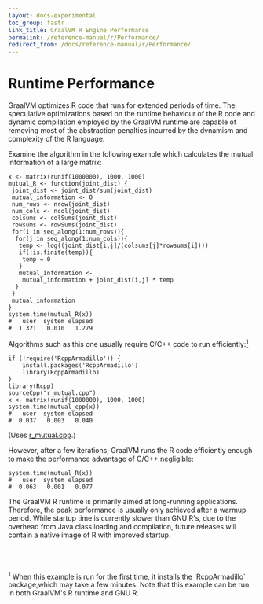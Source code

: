 ```yaml
---
layout: docs-experimental
toc_group: fastr
link_title: GraalVM R Engine Performance
permalink: /reference-manual/r/Performance/
redirect_from: /docs/reference-manual/r/Performance/
---
```

# Runtime Performance

GraalVM optimizes R code that runs for extended periods of time.
The speculative optimizations based on the runtime behaviour of the R code and dynamic compilation employed by the GraalVM runtime are capable of removing most of the abstraction penalties incurred by the dynamism and complexity of the R language.

Examine the algorithm in the following example which calculates the mutual information of a large matrix:
```shell
x <- matrix(runif(1000000), 1000, 1000)
mutual_R <- function(joint_dist) {
 joint_dist <- joint_dist/sum(joint_dist)
 mutual_information <- 0
 num_rows <- nrow(joint_dist)
 num_cols <- ncol(joint_dist)
 colsums <- colSums(joint_dist)
 rowsums <- rowSums(joint_dist)
 for(i in seq_along(1:num_rows)){
  for(j in seq_along(1:num_cols)){
   temp <- log((joint_dist[i,j]/(colsums[j]*rowsums[i])))
   if(!is.finite(temp)){
    temp = 0
   }
   mutual_information <-
    mutual_information + joint_dist[i,j] * temp
  }
 }
 mutual_information
}
system.time(mutual_R(x))
#   user  system elapsed
#  1.321   0.010   1.279
```

Algorithms such as this one usually require C/C++ code to run efficiently:<a href="#note-1"><sup>1</sup></a>
```shell
if (!require('RcppArmadillo')) {
    install.packages('RcppArmadillo')
    library(RcppArmadillo)
}
library(Rcpp)
sourceCpp("r_mutual.cpp")
x <- matrix(runif(1000000), 1000, 1000)
system.time(mutual_cpp(x))
#   user  system elapsed
#  0.037   0.003   0.040
```
(Uses [r_mutual.cpp](http://graalvm.org/docs/examples/r_mutual.cpp).)

However, after a few iterations, GraalVM runs the R code efficiently enough to make the performance advantage of C/C++ negligible:
```shell
system.time(mutual_R(x))
#   user  system elapsed
#  0.063   0.001   0.077
```

The GraalVM R runtime is primarily aimed at long-running applications.
Therefore, the peak performance is usually only achieved after a warmup period.
While startup time is currently slower than GNU R's, due to the overhead from Java class loading and compilation, future releases will contain a native image of R with improved startup.

<br/>
<br/>
<br/>
<sup id="note-1">1</sup> When this example is run for the first time, it installs the `RcppArmadillo` package,which may take a few minutes.
Note that this example can be run in both GraalVM's R runtime and GNU R.
